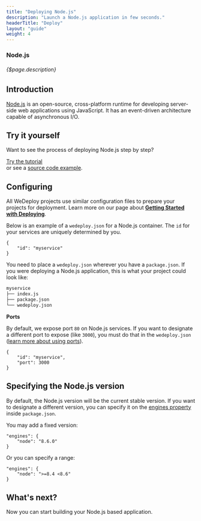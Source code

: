 ```yaml
---
title: "Deploying Node.js"
description: "Launch a Node.js application in few seconds."
headerTitle: "Deploy"
layout: "guide"
weight: 4
---
```


### Node.js

###### {$page.description}

<article id="1">

## Introduction

[Node.js](https://nodejs.org) is an open-source, cross-platform runtime for developing server-side web applications using JavaScript. It has an event-driven architecture capable of asynchronous I/O.

</article>

<article id="2">

## Try it yourself

Want to see the process of deploying Node.js step by step?

<div class="guide-btn-cta">
	<a class="btn btn-accent btn-sm" href="/tutorials/nodejs/" target="_blank">
		<span class="icon-16-external"></span>Try the tutorial
	</a>
</div>

<div class="guide-aux-cta">
	or see a <a href="https://github.com/wedeploy-examples/nodejs-example" target="_blank">source code example</a>.
</div>

</article>

<article id="3">

## Configuring

<aside>

All WeDeploy projects use similar configuration files to prepare your projects for deployment. Learn more on our page about <strong><a href="/docs/deploy/getting-started/">Getting Started with Deploying</a></strong>.

</aside>

Below is an example of a `wedeploy.json` for a Node.js container. The `id` for your services are uniquely determined by you.

```application/json
{
	"id": "myservice"
}
```

You need to place a `wedeploy.json` wherever you have a `package.json`. If you were deploying a Node.js application, this is what your project could look like:

```xml
myservice
├── index.js
├── package.json
└── wedeploy.json
```

**Ports**

By default, we expose port `80` on Node.js services. If you want to designate a different port to expose (like `3000`), you must do that in the `wedeploy.json` ([learn more about using ports](/docs/deploy/configuring-deployments/#port)).

```application/json
{
	"id": "myservice",
	"port": 3000
}
```

</article>

<article id="4">

## Specifying the Node.js version

By default, the Node.js version will be the current stable version. If you want to designate a different version, you can specify it on the [engines property](https://docs.npmjs.com/files/package.json#engines) inside `package.json`.

You may add a fixed version:

```application/json
"engines": {
	"node": "8.6.0"
}
```

Or you can specify a range:

```application/json
"engines": {
	"node": ">=8.4 <8.6"
}
```

</article>

## What's next?

Now you can start building your Node.js based application.

